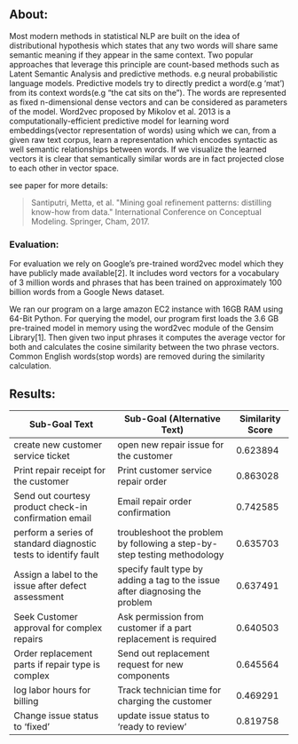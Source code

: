 ## About: 

Most modern methods in statistical NLP are built on the idea of distributional hypothesis which states that any two words will share same semantic meaning if they appear in the same context. Two popular approaches that leverage this principle are count-based methods such as Latent Semantic Analysis and predictive methods. e.g neural probabilistic language models. Predictive models try to directly predict a word(e.g ‘mat’) from its context words(e.g “the cat sits on the”). The words are represented as fixed n-dimensional dense vectors and can be considered as parameters of the model. Word2vec proposed by Mikolov et al. 2013 is a computationally-efficient predictive model for learning word embeddings(vector representation of words) using which we can, from a given raw text corpus, learn a representation which encodes syntactic as well semantic relationships between words. If we visualize the learned vectors it is clear that semantically similar words are in fact projected close to each other in vector space.  

see paper for more details: 

> Santiputri, Metta, et al. "Mining goal refinement patterns: distilling know-how from data." International Conference on Conceptual Modeling. Springer, Cham, 2017.


### Evaluation:  

For evaluation we rely on Google’s pre-trained word2vec model which they have publicly made available[2]. It includes word vectors for a vocabulary of 3 million words and phrases that has been trained on approximately 100 billion words from a Google News dataset.  

 

We ran our program on a large amazon EC2 instance with 16GB RAM using 64-Bit Python. For querying the model, our program first loads the 3.6 GB pre-trained model in memory using the word2vec module of the Gensim Library[1]. Then given two input phrases it computes the average vector for both and calculates the cosine similarity between the two phrase vectors. Common English words(stop words) are removed during the similarity calculation.  

 

## Results: 
| Sub-Goal Text                                                   | Sub-Goal (Alternative Text)                                                  | Similarity Score |
| --------------------------------------------------------------- | ---------------------------------------------------------------------------- | ---------------- |
| create new customer service ticket                              | open new repair issue for the customer                                       | 0.623894         |
| Print repair receipt for the customer                           | Print customer service repair order                                          | 0.863028         |
| Send out courtesy product check-in confirmation email           | Email repair order confirmation                                              | 0.742585         |
| perform a series of standard diagnostic tests to identify fault | troubleshoot the problem by following a step-by-step testing methodology     | 0.635703         |
| Assign a label to the issue after defect assessment             | specify fault type by adding a tag to the issue after diagnosing the problem | 0.637491         |
| Seek Customer approval for complex repairs                      | Ask permission from customer if a part replacement is required               | 0.640503         |
| Order replacement parts if repair type is complex               | Send out replacement request for new components                              | 0.645564         |
| log labor hours for billing                                     | Track technician time for charging the customer                              | 0.469291         |
| Change issue status to ‘fixed’                                  | update issue status to ‘ready to review’                                     | 0.819758         |

